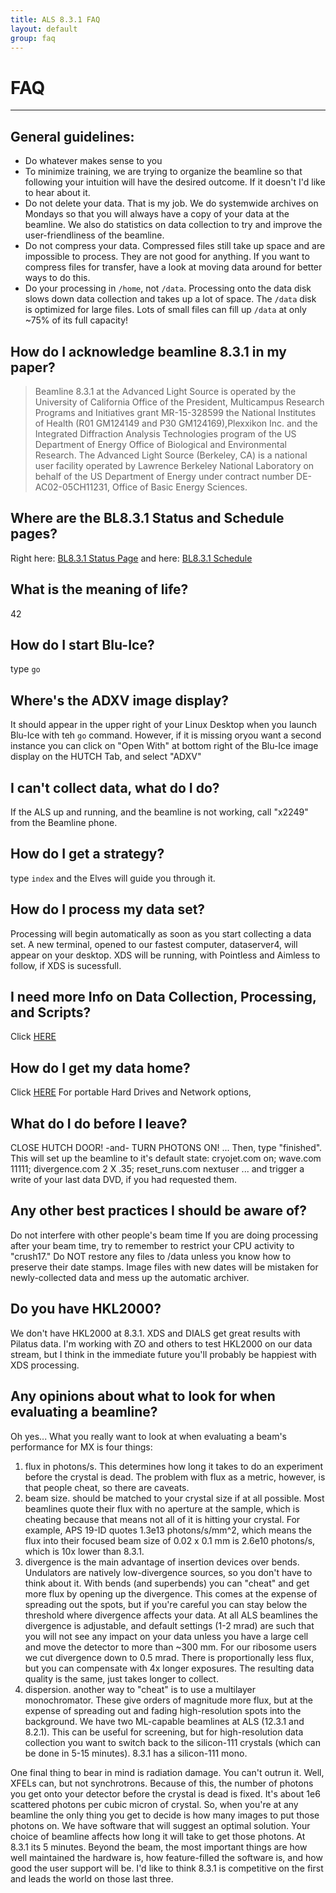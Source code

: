 ```yaml
---
title: ALS 8.3.1 FAQ
layout: default
group: faq
---
```


# FAQ

---
## General guidelines:

* Do whatever makes sense to you
* To minimize training, we are trying to organize the beamline so that following your intuition will have the desired outcome.  If it doesn't I'd like to hear about it.
* Do not delete your data. That is my job. We do systemwide archives on Mondays so that you will always have a copy of your data at the beamline. We also do statistics on data collection to try and improve the user-friendliness of the beamline.
* Do not compress your data. Compressed files still take up space and are impossible to process. They are not good for anything. If you want to compress files for transfer, have a look at moving data around for better ways to do this.
* Do your processing in `/home`, not `/data`. Processing onto the data disk slows down data collection and takes up a lot of space. The `/data` disk is optimized for large files. Lots of small files can fill up `/data` at only ~75% of its full capacity!

## How do I acknowledge beamline 8.3.1 in my paper?

<blockquote class="blockquote"> <p class="small font-weight-light"> Beamline 8.3.1 at the Advanced Light Source is operated by the University of California Office of the President, Multicampus Research Programs and Initiatives grant MR-15-328599 the National Institutes of Health (R01 GM124149 and P30 GM124169),Plexxikon Inc. and the Integrated Diffraction Analysis Technologies program of the US Department of Energy Office of Biological and Environmental Research. The Advanced Light Source (Berkeley, CA) is a national user facility operated by Lawrence Berkeley National Laboratory on behalf of the US Department of Energy under contract number DE-AC02-05CH11231, Office of Basic Energy Sciences. </p> </blockquote>

## Where are the BL8.3.1 Status and Schedule pages?

Right here: [BL8.3.1 Status Page](http://bl831.als.lbl.gov/~mcfuser/) and here: [BL8.3.1 Schedule](http://bl831.als.lbl.gov/~mcfuser/schedule/schedule.php)

## What is the meaning of life?

42

## How do I start Blu-Ice?

type `go` 

## Where's the ADXV image display?

It should appear in the upper right of your Linux Desktop when you launch Blu-Ice with teh `go` command. However, if it is missing oryou want a second instance you can click on "Open With" at bottom right of the Blu-Ice image display on the HUTCH Tab, and select "ADXV"

## I can't collect data, what do I do?

If the ALS up and running, and the beamline is not working, call "x2249" from the Beamline phone.

## How do I get a strategy?

type `index` and the Elves will guide you through it.

## How do I process my data set?

Processing will begin automatically as soon as you start collecting a data set.
A new terminal, opened to our fastest computer, dataserver4, will appear on your desktop.
XDS will be running, with Pointless and Aimless to follow, if XDS is sucessfull.

## I need more Info on Data Collection, Processing, and Scripts?

Click [HERE](http://bl831.als.lbl.gov/~gmeigs/useful_scripts.html)

## How do I get my data home?

Click [HERE](http://bl831.als.lbl.gov/~gmeigs/data_backup.html) For portable Hard Drives and Network options,

## What do I do before I leave?

  CLOSE HUTCH DOOR!   -and-   TURN PHOTONS ON!
... Then, type "finished". This will set up the beamline to it's default state:
cryojet.com on; wave.com 11111; divergence.com 2 X .35; reset_runs.com nextuser
... and trigger a write of your last data DVD, if you had requested them.

## Any other best practices I should be aware of?

Do not interfere with other people's beam time
If you are doing processing after your beam time, try to remember to restrict your CPU activity to "crush17." Do NOT restore any files to /data unless you know how to preserve their date stamps. Image files with new dates will be mistaken for newly-collected data and mess up the automatic archiver.

## Do you have HKL2000?
We don't have HKL2000 at 8.3.1. XDS and DIALS get great results with Pilatus data.  I'm working with ZO and others to test HKL2000 on our data stream, but I think in the immediate future you'll probably be happiest with XDS processing.

## Any opinions about what to look for when evaluating a beamline?

Oh yes... What you really want to look at when evaluating a beam's performance for MX is four things:
1. flux in photons/s.  This determines how long it takes to do an experiment before the crystal is dead. The problem with flux as a metric, however, is that people cheat, so there are caveats.
2. beam size. should be matched to your crystal size if at all possible.  Most beamlines quote their flux with no aperture at the sample, which is cheating because that means not all of it is hitting your crystal. For example, APS 19-ID quotes 1.3e13 photons/s/mm^2, which means the flux into their focused beam size of 0.02 x 0.1 mm is 2.6e10 photons/s, which is 10x lower than 8.3.1.
3. divergence is the main advantage of insertion devices over bends. Undulators are natively low-divergence sources, so you don't have to think about it.  With bends (and superbends) you can "cheat" and get more flux by opening up the divergence.  This comes at the expense of spreading out the spots, but if you're careful you can stay below the threshold where divergence affects your data.  At all ALS beamlines the divergence is adjustable, and default settings (1-2 mrad) are such that you will not see any impact on your data unless you have a large cell and move the detector to more than ~300 mm.  For our ribosome users we cut divergence down to 0.5 mrad.  There is proportionally less flux, but you can compensate with 4x longer exposures.  The resulting data quality is the same, just takes longer to collect.  
4. dispersion. another way to "cheat" is to use a multilayer monochromator.  These give orders of magnitude more flux, but at the expense of spreading out and fading high-resolution spots into the background. We have two ML-capable beamlines at ALS (12.3.1 and 8.2.1).  This can be useful for screening, but for high-resolution data collection you want to switch back to the silicon-111 crystals (which can be done in 5-15 minutes).  8.3.1 has a silicon-111 mono.

One final thing to bear in mind is radiation damage.  You can't outrun it.  Well, XFELs can, but not synchrotrons.  Because of this, the number of photons you get onto your detector before the crystal is dead is fixed.  It's about 1e6 scattered photons per cubic micron of crystal.  So, when you're at any beamline the only thing you get to decide is how many images to put those photons on.  We have software that will suggest an optimal solution.  Your choice of beamline affects how long it will take to get those photons.  At 8.3.1 its 5 minutes.  Beyond the beam, the most important things are how well maintained the hardware is, how feature-filled the software is, and how good the user support will be.  I'd like to think 8.3.1 is competitive on the first and leads the world on those last three.
